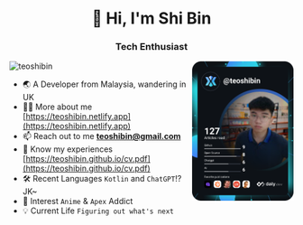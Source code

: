 <!--
**teoshibin/teoshibin** is a ✨ _special_ ✨ repository because its `README.md` (this file) appears on your GitHub profile.

Here are some ideas to get you started:

- 🔭 I’m currently working on ...
- 🌱 I’m currently learning ...
- 👯 I’m looking to collaborate on ...
- 🤔 I’m looking for help with ...
- 💬 Ask me about ...
- 📫 How to reach me: ...
- 😄 Pronouns: ...
- ⚡ Fun fact: ...
-->

<h1 align="center">👋 Hi, I'm Shi Bin</h1>
<h3 align="center">Tech Enthusiast</h3>

<a href="https://api.daily.dev/get?r=omBratteng" target="_blank">
  <img
    width="180"
    align="right"
    src="https://github.com/teoshibin/teoshibin/blob/main/devcard.svg"
  />
</a>

<p align="left"> <img src="https://komarev.com/ghpvc/?username=teoshibin&label=Profile%20views&color=0e75b6&style=flat" alt="teoshibin" /> </p>

- 🌏 A Developer from Malaysia, wandering in UK
- 👨‍💻 More about me [https://teoshibin.netlify.app](https://teoshibin.netlify.app)
- 📫 Reach out to me **teoshibin@gmail.com**
- 📄 Know my experiences [https://teoshibin.github.io/cv.pdf](https://teoshibin.github.io/cv.pdf)
- 🛠️ Recent Languages `Kotlin` and `ChatGPT`!? JK~
- 🌱 Interest `Anime` & `Apex` Addict
- 💡 Current Life `Figuring out what's next`

<!-- <h3 align="left">Connect with me:</h3>
<p align="left">
<a href="https://linkedin.com/in/shi bin teo" target="blank"><img align="center" src="https://raw.githubusercontent.com/rahuldkjain/github-profile-readme-generator/master/src/images/icons/Social/linked-in-alt.svg" alt="shi bin teo" height="30" width="40" /></a>
<a href="https://fb.com/teo.shibin" target="blank"><img align="center" src="https://raw.githubusercontent.com/rahuldkjain/github-profile-readme-generator/master/src/images/icons/Social/facebook.svg" alt="teo.shibin" height="30" width="40" /></a>
<a href="https://www.youtube.com/@shibinteo9828" target="blank"><img align="center" src="https://raw.githubusercontent.com/rahuldkjain/github-profile-readme-generator/master/src/images/icons/Social/youtube.svg" alt="@shibinteo9828" height="30" width="40" /></a>
<a href="https://www.leetcode.com/teoshibin" target="blank"><img align="center" src="https://raw.githubusercontent.com/rahuldkjain/github-profile-readme-generator/master/src/images/icons/Social/leet-code.svg" alt="teoshibin" height="30" width="40" /></a>
</p> -->

<!-- <h3 align="left">Languages and Tools:</h3>
<p align="left"> <a href="https://www.cprogramming.com/" target="_blank" rel="noreferrer"> <img src="https://raw.githubusercontent.com/devicons/devicon/master/icons/c/c-original.svg" alt="c" width="40" height="40"/> </a> <a href="https://www.w3schools.com/cpp/" target="_blank" rel="noreferrer"> <img src="https://raw.githubusercontent.com/devicons/devicon/master/icons/cplusplus/cplusplus-original.svg" alt="cplusplus" width="40" height="40"/> </a> <a href="https://www.docker.com/" target="_blank" rel="noreferrer"> <img src="https://raw.githubusercontent.com/devicons/devicon/master/icons/docker/docker-original-wordmark.svg" alt="docker" width="40" height="40"/> </a> <a href="https://flutter.dev" target="_blank" rel="noreferrer"> <img src="https://www.vectorlogo.zone/logos/flutterio/flutterio-icon.svg" alt="flutter" width="40" height="40"/> </a> <a href="https://www.haskell.org/" target="_blank" rel="noreferrer"> <img src="https://upload.wikimedia.org/wikipedia/commons/1/1c/Haskell-Logo.svg" alt="haskell" width="40" height="40"/> </a> <a href="https://www.java.com" target="_blank" rel="noreferrer"> <img src="https://raw.githubusercontent.com/devicons/devicon/master/icons/java/java-original.svg" alt="java" width="40" height="40"/> </a> <a href="https://kotlinlang.org" target="_blank" rel="noreferrer"> <img src="https://www.vectorlogo.zone/logos/kotlinlang/kotlinlang-icon.svg" alt="kotlin" width="40" height="40"/> </a> <a href="https://www.mathworks.com/" target="_blank" rel="noreferrer"> <img src="https://upload.wikimedia.org/wikipedia/commons/2/21/Matlab_Logo.png" alt="matlab" width="40" height="40"/> </a> <a href="https://www.python.org" target="_blank" rel="noreferrer"> <img src="https://raw.githubusercontent.com/devicons/devicon/master/icons/python/python-original.svg" alt="python" width="40" height="40"/> </a> <a href="https://pytorch.org/" target="_blank" rel="noreferrer"> <img src="https://www.vectorlogo.zone/logos/pytorch/pytorch-icon.svg" alt="pytorch" width="40" height="40"/> </a> <a href="https://reactjs.org/" target="_blank" rel="noreferrer"> <img src="https://raw.githubusercontent.com/devicons/devicon/master/icons/react/react-original-wordmark.svg" alt="react" width="40" height="40"/> </a> <a href="https://www.tensorflow.org" target="_blank" rel="noreferrer"> <img src="https://www.vectorlogo.zone/logos/tensorflow/tensorflow-icon.svg" alt="tensorflow" width="40" height="40"/> </a> </p> -->

<!-- <p><img align="left" src="https://github-readme-stats.vercel.app/api/top-langs?username=teoshibin&show_icons=true&locale=en&layout=compact" alt="teoshibin" /></p> -->

<!-- <p>&nbsp;<img align="center" src="https://github-readme-stats.vercel.app/api?username=teoshibin&show_icons=true&locale=en" alt="teoshibin" /></p> -->

<!-- <p><img align="center" src="https://github-readme-streak-stats.herokuapp.com/?user=teoshibin&" alt="teoshibin" /></p> -->
